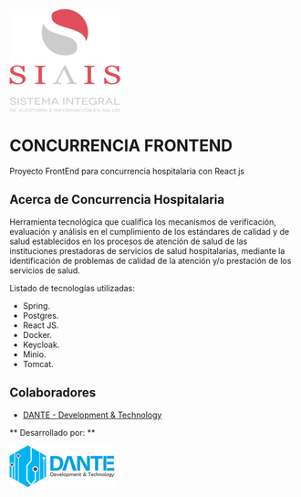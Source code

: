 
![Sistema Integral de Auditoría e Información en Salud.](src/images/siais-readme.png)

# CONCURRENCIA FRONTEND #

Proyecto FrontEnd para concurrencia hospitalaria con React js

## Acerca de Concurrencia Hospitalaria

Herramienta tecnológica que cualifica los mecanismos de verificación, evaluación y análisis en el cumplimiento de los estándares de calidad y de salud establecidos en los procesos de atención de salud de las instituciones prestadoras de servicios de salud hospitalarias, mediante la identificación de problemas de calidad de la atención y/o prestación de los servicios de salud.

Listado de tecnologías utilizadas:

- Spring.
- Postgres.
- React JS.
- Docker.
- Keycloak.
- Minio.
- Tomcat.

## Colaboradores

- [DANTE - Development & Technology](https://www.danteti.co/)


** Desarrollado por: **

![DANTE](src/images/logo-dante-readme.png)

